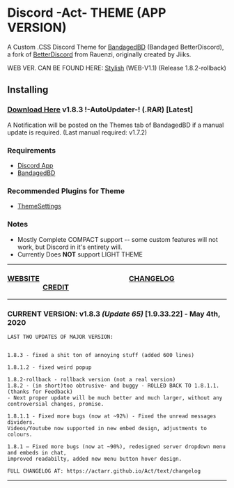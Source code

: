 # Discord -Act- THEME (APP VERSION)

A Custom .CSS Discord Theme for [BandagedBD](https://rauenzi.github.io/BetterDiscordApp/) (Bandaged BetterDiscord), a fork of [BetterDiscord](https://github.com/Jiiks/BetterDiscordApp) from Rauenzi, originally created by Jiiks. 

WEB VER. CAN BE FOUND HERE: [Stylish](https://userstyles.org/styles/182425/discord-act-web) (WEB-V1.1) (Release 1.8.2-rollback)

## Installing
### [Download Here](https://github.com/Actarr/Act/raw/master/release/meta/Act.theme.rar) v1.8.3 !-AutoUpdater-! (.RAR) [Latest]
A Notification will be posted on the Themes tab of BandagedBD if a manual update is required. (Last manual required: v1.7.2)

### Requirements
* [Discord App](https://discordapp.com/download/)
* [BandagedBD](https://rauenzi.github.io/BetterDiscordApp/)

### Recommended Plugins for Theme
* [ThemeSettings](https://github.com/mwittrien/BetterDiscordAddons/tree/master/Plugins/ThemeSettings)

### Notes
* Mostly Complete COMPACT support -- some custom features will not work, but Discord in it's entirety will.
* Currently Does __NOT__ support LIGHT THEME

---

### [WEBSITE](https://actarr.github.io/Act/)  &nbsp;  &nbsp;  &nbsp;  &nbsp;  &nbsp;  &nbsp;  &nbsp;  &nbsp;  &nbsp;  &nbsp;  &nbsp;  &nbsp;  &nbsp;  &nbsp;  &nbsp;  &nbsp;  &nbsp;  &nbsp;  &nbsp;  &nbsp;  &nbsp;  &nbsp;  &nbsp;  &nbsp;  &nbsp;  &nbsp; [CHANGELOG](https://actarr.github.io/Act/text/changelog) &nbsp;  &nbsp;  &nbsp;  &nbsp;  &nbsp;  &nbsp;  &nbsp;  &nbsp;  &nbsp;  &nbsp;  &nbsp;  &nbsp;  &nbsp;  &nbsp;  &nbsp;  &nbsp;  &nbsp;  &nbsp;  &nbsp;  &nbsp;  &nbsp;  &nbsp;  &nbsp; &nbsp;  &nbsp;  &nbsp;[CREDIT](https://actarr.github.io/Act/text/credit)

---

### CURRENT VERSION: v1.8.3 *(Update 65)* [1.9.33.22] - May 4th, 2020
```
LAST TWO UPDATES OF MAJOR VERSION:


1.8.3 - fixed a shit ton of annoying stuff (added 600 lines)

1.8.1.2 - fixed weird popup 

1.8.2-rollback - rollback version (not a real version)
1.8.2 - (in short)too obtrusive- and buggy - ROLLED BACK TO 1.8.1.1. (thanks for Feedback)
- Next proper update will be much better and much larger, without any controversial changes, promise.

1.8.1.1 - Fixed more bugs (now at ~92%) - Fixed the unread messages dividers. 
Videos/Youtube now supported in new embed design, adjustments to colours.

1.8.1 — Fixed more bugs (now at ~90%), redesigned server dropdown menu and embeds in chat, 
improved readabilty, added new menu button hover design.

FULL CHANGELOG AT: https://actarr.github.io/Act/text/changelog
```

---
